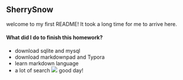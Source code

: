 ## SherrySnow
welcome to my first README! It took a long time for me to arrive here. 
#### What did I do to finish this homework?
- download sqlite and mysql
- download markdownpad and Typora
- learn markdown language
- a lot of search
![](https://images.app.goo.gl/LavpwPGWt1eQGKqy8)
good day!
